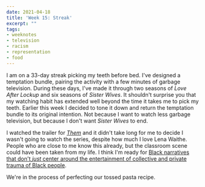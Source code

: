 ```yaml
---
date: 2021-04-18
title: 'Week 15: Streak'
excerpt: ""
tags:
- weeknotes
- television
- racism
- representation
- food
---
```

I am on a 33-day streak picking my teeth before bed. I've designed a temptation bundle, pairing the activity with a few minutes of garbage television. During these days, I've made it through two seasons of _Love After Lockup_ and six seasons of _Sister Wives_. It shouldn't surprise you that my watching habit has extended well beyond the time it takes me to pick my teeth. Earlier this week I decided to tone it down and return the temptation bundle to its original intention. Not because I want to watch less garbage television, but because I don't want _Sister Wives_ to end.

I watched the trailer for _[Them](https://www.youtube.com/watch?v=WL3Jz8fDgFI)_ and it didn't take long for me to decide I wasn't going to watch the series, despite how much I love Lena Waithe. People who are close to me know this already, but the classroom scene could have been taken from my life. I think I'm ready for [Black narratives that don't _just_ center around the entertainment of collective and private trauma of Black people](https://audacity.substack.com/p/reality-is-horror-enough).

We're in the process of perfecting our tossed pasta recipe.